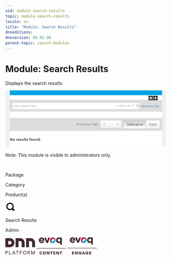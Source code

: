 ```yaml
---
uid: module-search-results
topic: module-search-results
locale: en
title: "Module: Search Results"
dnneditions: 
dnnversion: 09.02.00
parent-topic: search-modules
---
```


# Module: Search Results

Displays the search results.

  

![Search Results module](/images/scr-module-SearchResults.png)

  

Note: This module is visible to administrators only.

 

Package

Category

Product(s)

 ![icon](/images/ico-module-searchresults.png) 

Search Results

Admin

 ![Platform](/images/ico-dnn-platform.png) ![Evoq Content](/images/ico-evoq-content.png) ![Evoq Engage](/images/ico-evoq-engage.png)